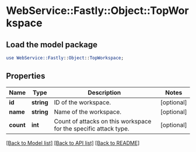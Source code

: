 # WebService::Fastly::Object::TopWorkspace

## Load the model package
```perl
use WebService::Fastly::Object::TopWorkspace;
```

## Properties
Name | Type | Description | Notes
------------ | ------------- | ------------- | -------------
**id** | **string** | ID of the workspace. | [optional] 
**name** | **string** | Name of the workspace. | [optional] 
**count** | **int** | Count of attacks on this workspace for the specific attack type. | [optional] 

[[Back to Model list]](../README.md#documentation-for-models) [[Back to API list]](../README.md#documentation-for-api-endpoints) [[Back to README]](../README.md)


